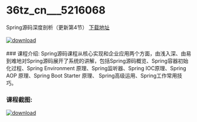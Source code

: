 # 36tz_cn___5216068
Spring源码深度剖析（更新第4节）
[下载地址](http://www.36tz.cn/article/5216068 "下载地址")
<br/></br>[![download](http://36tz.cn/muke_img/2020_11_2-26.png "下载地址")](http://www.36tz.cn/article/5216068 "下载地址")
<br/></br>### 课程介绍:
Spring源码课程从核心实现和企业应用两个方面，由浅入深、由易到难地对Spring源码展开了系统的讲解，包括Spring源码概览、Spring容器初始化过程、Spring Environment 原理、Spring监听器、Spring IOC原理、Spring AOP 原理、Spring Boot Starter 原理、 Spring高级运用、Spring工作常用技巧。

### 课程截图:
[![download](http://36tz.cn/muke_img/2020_11_1-26.png "下载地址")](http://www.36tz.cn/article/5216068 "下载地址")
